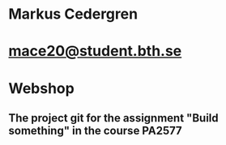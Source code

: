 # Markus Cedergren
# mace20@student.bth.se

# Webshop

## The project git for the assignment "Build something" in the course PA2577